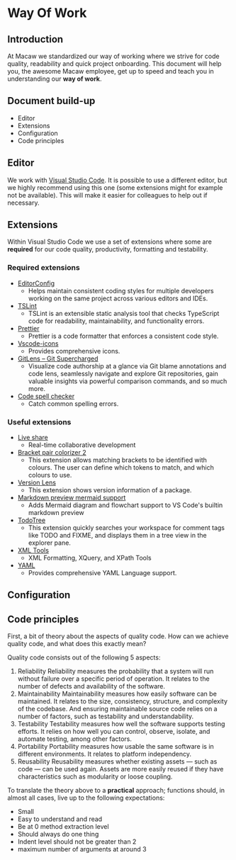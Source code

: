 # Way Of Work
## Introduction
At Macaw we standardized our way of working where we strive for code quality, readability and quick project onboarding. This document will help you, the awesome Macaw employee, get up to speed and teach you in understanding our **way of work**.

## Document build-up
* Editor
* Extensions
* Configuration
* Code principles

## Editor
We work with [Visual Studio Code](https://code.visualstudio.com/). It is possible to use a different editor, but we highly recommend using this one (some extensions might for example not be available). This will make it easier for colleagues to help out if necessary.

## Extensions
Within Visual Studio Code we use a set of extensions where some are **required** for our code quality, productivity, formatting and testability.

### Required extensions
* [EditorConfig](https://marketplace.visualstudio.com/items?itemName=EditorConfig.EditorConfig)
    * Helps maintain consistent coding styles for multiple developers working on the same project across various editors and IDEs.
* [TSLint](https://marketplace.visualstudio.com/items?itemName=ms-vscode.vscode-typescript-tslint-plugin)
    * TSLint is an extensible static analysis tool that checks TypeScript code for readability, maintainability, and functionality errors.
* [Prettier](https://marketplace.visualstudio.com/items?itemName=esbenp.prettier-vscode)
    * Prettier is a code formatter that enforces a consistent code style.
* [Vscode-icons](https://marketplace.visualstudio.com/items?itemName=vscode-icons-team.vscode-icons)
    * Provides comprehensive icons.
* [GitLens – Git Supercharged](https://marketplace.visualstudio.com/items?itemName=eamodio.gitlens)
    * Visualize code authorship at a glance via Git blame annotations and code lens, seamlessly navigate and explore Git repositories, gain valuable insights via powerful comparison commands, and so much more.
* [Code spell checker](https://marketplace.visualstudio.com/items?itemName=streetsidesoftware.code-spell-checker)
    * Catch common spelling errors.

### Useful extensions
* [Live share](https://marketplace.visualstudio.com/items?itemName=MS-vsliveshare.vsliveshare-pack)
    * Real-time collaborative development
* [Bracket pair colorizer 2](https://marketplace.visualstudio.com/items?itemName=CoenraadS.bracket-pair-colorizer-2)
    * This extension allows matching brackets to be identified with colours. The user can define which tokens to match, and which colours to use.
* [Version Lens](https://marketplace.visualstudio.com/items?itemName=pflannery.vscode-versionlens)
    * This extension shows version information of a package.
* [Markdown preview mermaid support](https://marketplace.visualstudio.com/items?itemName=bierner.markdown-mermaid)
    * Adds Mermaid diagram and flowchart support to VS Code's builtin markdown preview
* [TodoTree](https://marketplace.visualstudio.com/items?itemName=Gruntfuggly.todo-tree)
    * This extension quickly searches your workspace for comment tags like TODO and FIXME, and displays them in a tree view in the explorer pane.
* [XML Tools](https://marketplace.visualstudio.com/items?itemName=DotJoshJohnson.xml)
    * XML Formatting, XQuery, and XPath Tools
* [YAML](https://marketplace.visualstudio.com/items?itemName=redhat.vscode-yaml)
    * Provides comprehensive YAML Language support.

## Configuration

## Code principles
First, a bit of theory about the aspects of quality code. How can we achieve quality code, and what does this exactly mean?

Quality code consists out of the following 5 aspects:

1. Reliability
    Reliability measures the probability that a system will run without failure over a specific period of operation. It relates to the number of defects and availability of the software.
2. Maintainability
    Maintainability measures how easily software can be maintained. It relates to the size, consistency, structure, and complexity of the codebase. And ensuring maintainable source code relies on a number of factors, such as testability and understandability.
3. Testability
    Testability measures how well the software supports testing efforts. It relies on how well you can control, observe, isolate, and automate testing, among other factors.
4. Portability
    Portability measures how usable the same software is in different environments. It relates to platform independency.
5. Reusability
    Reusability measures whether existing assets — such as code — can be used again. Assets are more easily reused if they have characteristics such as modularity or loose coupling.

To translate the theory above to a **practical** approach; functions should, in almost all cases, live up to the following expectations:
* Small
* Easy to understand and read
* Be at 0 method extraction level
* Should always do one thing
* Indent level should not be greater than 2
* maximum number of arguments at around 3

